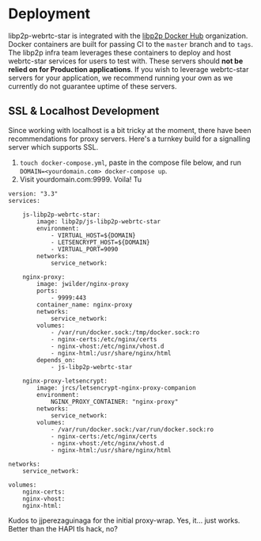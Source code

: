 # Deployment

libp2p-webrtc-star is integrated with the [libp2p Docker Hub](https://hub.docker.com/u/libp2p) organization. Docker containers are built for passing CI to the `master` branch and to `tags`. The libp2p infra team leverages these containers to deploy and host webrtc-star services for users to test with. These servers should **not be relied on for Production applications**. If you wish to leverage webrtc-star servers for your application, we recommend running your own as we currently do not guarantee uptime of these servers.

## SSL & Localhost Development

Since working with localhost is a bit tricky at the moment, there have been recommendations for proxy servers. Here's a turnkey build for a signalling server which supports SSL.

1. `touch docker-compose.yml`, paste in the compose file below, and run `DOMAIN=<yourdomain.com> docker-compose up`. 
2. Visit yourdomain.com:9999.  Voila! Tu

```
version: "3.3"
services:

    js-libp2p-webrtc-star:
        image: libp2p/js-libp2p-webrtc-star
        environment:
            - VIRTUAL_HOST=${DOMAIN}
            - LETSENCRYPT_HOST=${DOMAIN}
            - VIRTUAL_PORT=9090
        networks:
            service_network:

    nginx-proxy:
        image: jwilder/nginx-proxy
        ports:
            - 9999:443
        container_name: nginx-proxy
        networks:
            service_network:
        volumes:
            - /var/run/docker.sock:/tmp/docker.sock:ro
            - nginx-certs:/etc/nginx/certs
            - nginx-vhost:/etc/nginx/vhost.d
            - nginx-html:/usr/share/nginx/html
        depends_on:
            - js-libp2p-webrtc-star

    nginx-proxy-letsencrypt:
        image: jrcs/letsencrypt-nginx-proxy-companion
        environment:
            NGINX_PROXY_CONTAINER: "nginx-proxy"
        networks:
            service_network:
        volumes:
            - /var/run/docker.sock:/var/run/docker.sock:ro
            - nginx-certs:/etc/nginx/certs
            - nginx-vhost:/etc/nginx/vhost.d
            - nginx-html:/usr/share/nginx/html

networks:
    service_network:

volumes:
    nginx-certs:
    nginx-vhost:
    nginx-html:
```

Kudos to jjperezaguinaga for the initial proxy-wrap. Yes, it... just works. Better than the HAPI tls hack, no?
